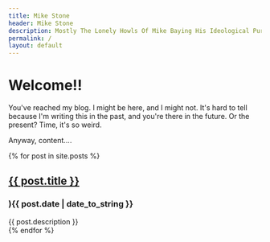 ```yaml
---
title: Mike Stone 
header: Mike Stone 
description: Mostly The Lonely Howls Of Mike Baying His Ideological Purity At The Moon 
permalink: /
layout: default
---
```


# Welcome!!

You've reached my blog. I might be here, and I might not. It's hard to tell because I'm writing this in the past, and you're there in the future. Or the present? Time, it's so weird.

Anyway, content....

{% for post in site.posts %}
  <h2><a href="{{ post.url }}">{{ post.title }}</a></h2>
  <h3>){{ post.date | date_to_string }}</h3>

  {{ post.description }}<br>
{% endfor %}
